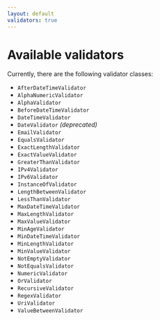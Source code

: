 ```yaml
---
layout: default
validators: true
---
```


# Available validators

Currently, there are the following validator classes:

* `AfterDateTimeValidator`
* `AlphaNumericValidator`
* `AlphaValidator`
* `BeforeDateTimeValidator`
* `DateTimeValidator`
* `DateValidator` *(deprecated)*
* `EmailValidator`
* `EqualsValidator`
* `ExactLengthValidator`
* `ExactValueValidator`
* `GreaterThanValidator`
* `IPv4Validator`
* `IPv6Validator`
* `InstanceOfValidator`
* `LengthBetweenValidator`
* `LessThanValidator`
* `MaxDateTimeValidator`
* `MaxLengthValidator`
* `MaxValueValidator`
* `MinAgeValidator`
* `MinDateTimeValidator`
* `MinLengthValidator`
* `MinValueValidator`
* `NotEmptyValidator`
* `NotEqualsValidator`
* `NumericValidator`
* `OrValidator`
* `RecursiveValidator`
* `RegexValidator`
* `UriValidator`
* `ValueBetweenValidator`